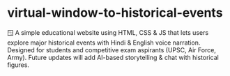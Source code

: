 # virtual-window-to-historical-events
 🪟 A simple educational website using HTML, CSS &amp; JS that lets users explore major historical events with Hindi &amp; English voice narration. Designed for students and competitive exam aspirants (UPSC, Air Force, Army). Future updates will add AI-based storytelling &amp; chat with historical figures.

